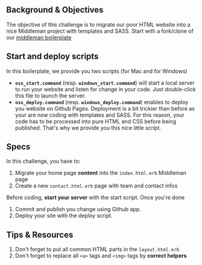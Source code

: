 ## Background & Objectives

The objective of this challenge is to migrate our poor HTML website into a nice Middleman project with templates and SASS. Start with a fork/clone of our [middleman boilerplate](https://github.com/lewagon/middleman-boilerplate)

## Start and deploy scripts

In this boilerplate, we provide you two scripts (for Mac and for Windows)

- **`osx_start.command`** (resp. **`windows_start.command`**) will start a local server to run your website and listen for change in your code. Just double-click this file to launch the server.
- **`osx_deploy.command`** (resp. **`windows_deploy.command`**) enables to deploy you website on Github Pages. Deployment is a bit trickier than before as your are now coding with templates and SASS. For this reason, your code has to be processed into pure HTML and CSS before being published. That's why we provide you this nice little script.

## Specs

In this challenge, you have to:

1. Migrate your home page **content** into the `index.html.erb` Middleman page
1. Create a new `contact.html.erb` page with team and contact infos

Before coding, **start your server** with the start script. Once you're done

1. Commit and publish you change using Github app.
1. Deploy your site with the deploy script.

## Tips & Resources

1. Don't forget to put all common HTML parts in the `layout.html.erb`
1. Don't forget to replace all `<a>` tags and `<img>` tags by **correct helpers**
